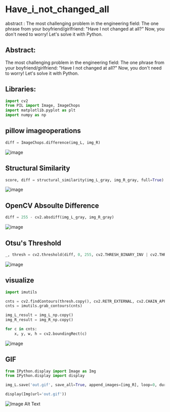 # Have_i_not_changed_all

abstract :
The most challenging problem in the engineering field: The one phrase from your boyfriend/girlfriend: "Have I not changed at all?"
Now, you don't need to worry! Let's solve it with Python.

## Abstract:
The most challenging problem in the engineering field: The one phrase from your boyfriend/girlfriend: "Have I not changed at all?" Now, you don't need to worry! Let's solve it with Python.

## Libraries:
```python
import cv2
from PIL import Image, ImageChops
import matplotlib.pyplot as plt
import numpy as np
```
## pillow imageoperations
```python
diff = ImageChops.difference(img_L, img_R)
```
![image](https://github.com/TCK2001/Have_i_not_changed_all/assets/87925027/d0c1b049-f11b-42eb-b912-94a103743233)

## Structural Similarity
```python
score, diff = structural_similarity(img_L_gray, img_R_gray, full=True)
```
![image](https://github.com/TCK2001/Have_i_not_changed_all/assets/87925027/77cefaf6-c7b1-432d-a877-a8492297b283)

## OpenCV Absoulte Difference
```python
diff = 255 - cv2.absdiff(img_L_gray, img_R_gray)
```
![image](https://github.com/TCK2001/Have_i_not_changed_all/assets/87925027/165139a9-e747-45a9-9bfb-a7db5d4a6645)

## Otsu's Threshold
```python
_, thresh = cv2.threshold(diff, 0, 255, cv2.THRESH_BINARY_INV | cv2.THRESH_OTSU)
```
![image](https://github.com/TCK2001/Have_i_not_changed_all/assets/87925027/8c54dba8-0960-4f40-b5d7-747af17f217c)

## visualize
```python
import imutils

cnts = cv2.findContours(thresh.copy(), cv2.RETR_EXTERNAL, cv2.CHAIN_APPROX_SIMPLE)
cnts = imutils.grab_contours(cnts)

img_L_result = img_L_np.copy()
img_R_result = img_R_np.copy()

for c in cnts:
    x, y, w, h = cv2.boundingRect(c)
```
![image](https://github.com/TCK2001/Have_i_not_changed_all/assets/87925027/20ba5732-ed07-45b2-9dbe-f7e26b11822c)

## GIF
```python
from IPython.display import Image as Img
from IPython.display import display

img_L.save('out.gif', save_all=True, append_images=[img_R], loop=0, duration=500)

display(Img(url='out.gif'))
```
![Image Alt Text](https://github.com/TCK2001/Have_i_not_changed_all-/blob/main/out.gif)

